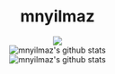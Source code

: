 <div align="center">
<h1>mnyilmaz</h1>
  
![](https://github.com/Calalari/Calalari/blob/main/butterfly.gif)
<br/>
![mnyilmaz's github stats](https://github-readme-stats.vercel.app/api?username=mnyilmaz&show_icons=true&title_color=3D1766&icon_color=F0F0F0&text_color=F0F0F0&bg_color=00000000&border_color=373737&show_icons=true&layout=compact") 
<br/>
![mnyilmaz's github stats](https://github-readme-stats.vercel.app/api/top-langs/?username=mnyilmaz&title_color=3D1766&icon_color=F0F0F0&text_color=F0F0F0&bg_color=00000000&border_color=373737&layout=compact)

</div> 
